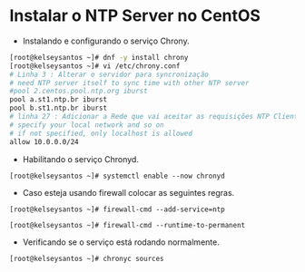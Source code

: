# Instalar o NTP Server no CentOS
 - Instalando e configurando o serviço Chrony.
```sh
[root@kelseysantos ~]# dnf -y install chrony
[root@kelseysantos ~]# vi /etc/chrony.conf
# Linha 3 : Alterar o servidor para syncronização
# need NTP server itself to sync time with other NTP server
#pool 2.centos.pool.ntp.org iburst
pool a.st1.ntp.br iburst
pool b.st1.ntp.br iburst
# linha 27 : Adicionar a Rede que vai aceitar as requisições NTP Clientes
# specify your local network and so on
# if not specified, only localhost is allowed
allow 10.0.0.0/24
```
 - Habilitando o serviço Chronyd.
```
[root@kelseysantos ~]# systemctl enable --now chronyd
```
 - Caso esteja usando firewall colocar as seguintes regras.
```
[root@kelseysantos ~]# firewall-cmd --add-service=ntp

[root@kelseysantos ~]# firewall-cmd --runtime-to-permanent
```
 - Verificando se o serviço está rodando normalmente.
```
[root@kelseysantos ~]# chronyc sources
```